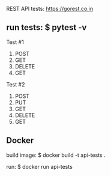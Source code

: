 REST API tests: 
https://gorest.co.in

run tests:
$ pytest -v
---
Test #1
1. POST
2. GET
3. DELETE
4. GET

Test #2
1. POST
2. PUT
3. GET 
4. DELETE
5. GET

Docker
---
build image:
$ docker build -t api-tests .

run:
$ docker run api-tests
